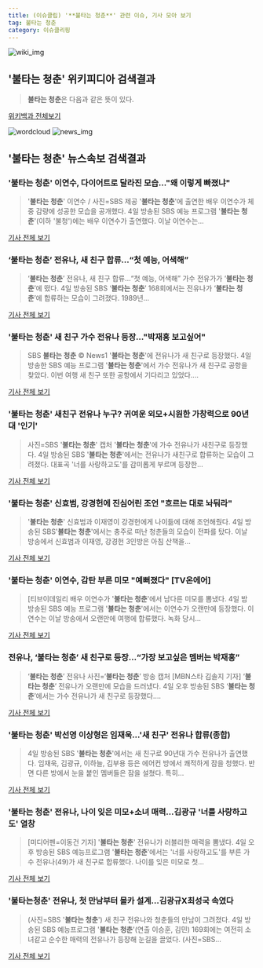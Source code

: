 ```yaml
---
title: (이슈클립) '**불타는 청춘**' 관련 이슈, 기사 모아 보기
tag: 불타는 청춘
category: 이슈클리핑
---
```

![wiki_img](https://user-images.githubusercontent.com/42597476/44503234-41136a80-a6d0-11e8-9071-6fc6418eafe4.png)
## **'**불타는 청춘**'** 위키피디아 검색결과
>**불타는 청춘**은 다음과 같은 뜻이 있다.

<a href="https://ko.wikipedia.org/wiki/불타는 청춘" target="_blank">위키백과 전체보기</a>

![wordcloud](https://s3.ap-northeast-2.amazonaws.com/lyrics101-wordcloud/2018-09-05-1536076838.png)
![news_img](https://user-images.githubusercontent.com/42597476/44507050-1206f400-a6e4-11e8-8d98-7ffbfebb353f.png)
## **'**불타는 청춘**'** 뉴스속보 검색결과
### '**불타는 청춘**' 이연수, 다이어트로 달라진 모습…"왜 이렇게 빠졌냐"

>'**불타는 청춘**' 이연수 / 사진=SBS 제공 '**불타는 청춘**'에 출연한 배우 이연수가 체중 감량에 성공한 모습을 공개했다. 4일 방송된 SBS 예능 프로그램 '**불타는 청춘**'(이하 '불청')에는 배우 이연수가 출연했다. 이날 이연수는...

<a href="http://view.asiae.co.kr/news/view.htm?idxno=2018090419282539518" target="_blank">기사 전체 보기</a>

### ‘**불타는 청춘**’ 전유나, 새 친구 합류…“첫 예능, 어색해”

>‘**불타는 청춘**’ 전유나, 새 친구 합류…“첫 예능, 어색해” 가수 전유가가 ‘**불타는 청춘**’에 떴다. 4일 방송된 SBS ‘**불타는 청춘**’ 168회에서는 전유나가 ‘**불타는 청춘**’에 합류하는 모습이 그려졌다. 1989년...

<a href="http://sports.donga.com/3/all/20180905/91838631/1" target="_blank">기사 전체 보기</a>

### '**불타는 청춘**' 새 친구 가수 전유나 등장…"박재홍 보고싶어"

>SBS **불타는 청춘** © News1 '**불타는 청춘**'에 전유나가 새 친구로 등장했다. 4일 방송한 SBS 예능 프로그램 '**불타는 청춘**'에서 가수 전유나가 새 친구로 공항을 찾았다. 이번 여행 새 친구 또한 공항에서 기다리고 있었다....

<a href="http://news1.kr/articles/?3417479" target="_blank">기사 전체 보기</a>

### '**불타는 청춘**' 새친구 전유나 누구? 귀여운 외모+시원한 가창력으로 90년대 '인기'

>사진=SBS '**불타는 청춘**' 캡처 '**불타는 청춘**'에 가수 전유나가 새친구로 등장했다. 4일 방송된 SBS '**불타는 청춘**'에서는 전유나가 새친구로 합류하는 모습이 그려졌다. 대표곡 '너를 사랑하고도'를 감미롭게 부르며 등장한...

<a href="http://news20.busan.com/controller/newsController.jsp?newsId=20180905000002" target="_blank">기사 전체 보기</a>

### '**불타는 청춘**' 신효범, 강경헌에 진심어린 조언 "흐르는 대로 놔둬라"

>'**불타는 청춘**' 신효범과 이재영이 강경헌에게 나이듦에 대해 조언해줬다. 4일 방송된 SBS'**불타는 청춘**'에서는 충주로 떠난 청춘들의 모습이 전파를 탔다. 이날 방송에서 신효범과 이재영, 강경헌 3인방은 아침 산책을...

<a href="http://www.topstarnews.net/news/articleView.html?idxno=477132" target="_blank">기사 전체 보기</a>

### '**불타는 청춘**' 이연수, 감탄 부른 미모 "예뻐졌다" [TV온에어]

>[티브이데일리 배우 이연수가 '**불타는 청춘**'에서 남다른 미모를 뽐냈다. 4일 밤 방송된 SBS 예능 프로그램 '**불타는 청춘**'에서는 이연수가 오랜만에 등장했다. 이연수는 이날 방송에서 오랜만에 여행에 합류했다. 녹화 당시...

<a href="http://tvdaily.asiae.co.kr/read.php3?aid=15360729871391928019" target="_blank">기사 전체 보기</a>

### 전유나, ‘**불타는 청춘**’ 새 친구로 등장…“가장 보고싶은 멤버는 박재홍”

>‘**불타는 청춘**’ 전유나 사진=‘**불타는 청춘**’ 방송 캡처 [MBN스타 김솔지 기자] ‘**불타는 청춘**’ 전유나가 오랜만에 모습을 드러냈다. 4일 오후 방송된 SBS ‘**불타는 청춘**’에서는 가수 전유나가 새 친구로 등장했다....

<a href="http://star.mbn.co.kr/view.php?year=2018&no=558220&refer=portal" target="_blank">기사 전체 보기</a>

### '**불타는 청춘**' 박선영 이상형은 임재욱…'새 친구' 전유나 합류(종합)

>4일 방송된 SBS '**불타는 청춘**'에서는 새 친구로 90년대 가수 전유나가 출연했다. 임재욱, 김광규, 이하늘, 김부용 등은 에어컨 방에서 쾌적하게 잠을 청했다. 반면 다른 방에서 눈을 붙인 멤버들은 잠을 설쳤다. 특히...

<a href="http://www.sportsseoul.com/news/read/677168" target="_blank">기사 전체 보기</a>

### '**불타는 청춘**' 전유나, 나이 잊은 미모+소녀 매력…김광규 '너를 사랑하고도' 열창

>[미디어펜=이동건 기자] '**불타는 청춘**' 전유나가 러블리한 매력을 뽐냈다. 4일 오후 방송된 SBS 예능프로그램 '**불타는 청춘**'에서는 '너를 사랑하고도'를 부른 가수 전유나(49)가 새 친구로 합류했다. 나이를 잊은 미모로 첫...

<a href="http://www.mediapen.com/news/view/380648" target="_blank">기사 전체 보기</a>

### '불타는청춘' 전유나, 첫 만남부터 몰카 설계…김광규X최성국 속였다

>(사진=SBS '**불타는 청춘**') 새 친구 전유나와 청춘들의 만남이 그려졌다. 4일 방송된 SBS 예능프로그램 '**불타는 청춘**'(연출 이승훈, 김민) 169회에는 여전히 소녀같고 순수한 매력의 전유나가 등장해 눈길을 끌었다. (사진=SBS...

<a href="http://www.slist.kr/news/articleView.html?idxno=44663" target="_blank">기사 전체 보기</a>


